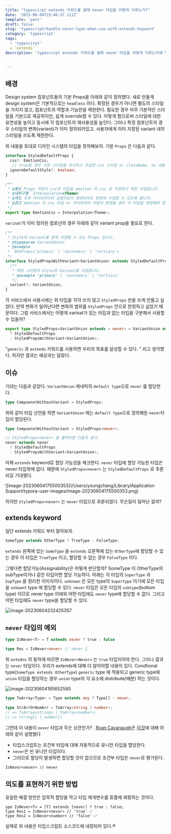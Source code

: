 ```yaml
---
title: "typescirpt extends 키워드를 쓸때 never 타입을 어떻게 다루는가?"
date: '2023-06-04T23:46:37.121Z'
template: 'post'
draft: false
slug: 'typescript/handle-never-type-when-use-with-extends-keyword'
category: 'typescript'
tags:
  - 'typescirpt'
  = 'extends'
description: 'typescirpt extends 키워드를 쓸때 never 타입을 어떻게 다루는지에 대한 내용을 설명합니다. extends '


---
```


## 배경

Design system  컴포넌트들의 기본 Props을 아래와 같이 정의했다. 새로 만들게 design system은 기본적으로는 `headless` 이다. 확정된 경우가 아니면 별도의 스타일을 가지지 않고, 컴포넌트의 역할과 기능만을 제한한다. 필요한 경우 아주 기본적인 스타일을 기본으로 제공하지만, 쉽게 override할 수 있다.  이렇게 함으로써 스타일에 대한 유연성을 높이고 동시에 각 컴포넌트의 재사용성을 높인다. 그러나 특정 컴포넌트의 경우 스타일의 변화(variant)가 이미 정의되어있고. 사용자에게 이미 지정된 variant 내의 스타일을 쓰도록 제한한다. 

위 내용을 토대로 디자인 시스템의 타입을 정의해보자. 기본 `Props` 은 다음과 같다. 

```ts
interface StyledDefaultProps {
  css?: EmotionCss;
   // true일 경우 기본 스타일을 무시하고 주입한 css 스타일 or className, tw 내용이 적용됩니다.
  ignoreDefaultStyle?: boolean;
}

/**
 * @용도 Props 지정시 css의 타입을 emotion 의 css 로 지정하기 위한 타입입니다.
 * @내부구현 `Interpolation<Theme>`
 * @의도 추후 라이브러리의 공용타입이 변경되어도 한번에 수정할 수 있도록 합니다.
 * @권고 emotion 의 css 타입 or 라이브러리 타입이 변경될 경우 이 타입을 변경해야 합니다.
 */
export type EmotionCss = Interpolation<Theme>;
```

`varinat`가 이미 정의된 컴포넌의 경우 아래와 같이 variant prop을 필요로 한다.   

```ts
/**
 * Style의 Variant를 함께 지정할 수 있는 Props 입니다.
 * @typeparam VariantUnion
 * @example
 *  BdsProps<'primary' | 'secondary' | 'tertiary'>
 */
interface StyledPropsWithVariant<VariantUnion> extends StyledDefaultProps {
  /**
   * 해당 스타일의 Style의 Variant를 지정합니다.
   * @example 'primary' | 'secondary' | 'tertiary'
   */
  variant?: VariantUnion;
}
```

각 서비스에서 사용시에는 위 타입을 각각 쓰지 않고 `StyledProps` 만을 쓰게 만들고 싶었다. 만약 변화가 일어난다면 변화의 범위를  `StyledProps` 안으로 한정하고 싶었기 때문이다. 그럼 서비스에서는 어떻게 varinat가 있는 타입과 없는 타입을 구분해서 사용할 수 있을까? 

```ts
export type StyledProps<VariantUnion extends = never> = VariantUnion extends never
  ? StyledDefaultProps
  : StyledPropsWithVariant<VariantUnion>;
```

"`generic` 과 `extends` 키워드를 사용하면 우리의 목표를 달성할 수 있다. " 라고 생각했다. 하지만 결과는 예상과는 달랐다. 

## 이슈 

기대는 다음과 같았다.  `VariantUnion` 제네릭의 `default type`으로 `never` 를 할당한다. 

```ts type CompoenntWithoutVariant = StyledProps;
type CompoenntWithoutVariant = StyledProps;

```

위와 같이 타입 선언을 하면 `VariantUnion`  에는 `default type`으로 정의해둔 `never`타입이 할당된다. 

```ts
type CompoenntWithoutVariant = StyledProps<never>;

// StyledProps<never> 을 풀어쓰면 다음과 같다. 
never extends never
  ? StyledDefaultProps
  : StyledPropsWithVariant<VariantUnion>;
```

이제 `extends` keyword로 할당 가능성을 체크한다. `never` 타입에 할당 가능한 타입은 never 타입밖에 없다. 때문에 `StyledProps<never>` 는 `StyledDefaultProps` 로 추론되길  기대했다. 

![image-20230604175500353](/Users/youngchang/Library/Application Support/typora-user-images/image-20230604175500353.png)

하지만 `StyledProps<never>` 는 `never` 타입으로 추론되었다. 무슨일이 일어난 걸까? 

## extends keyword 

일단 extends 키워드 부터 알아보자. 

```ts
SomeType extends OtherType ? TrueType : FalseType;
```

`extends` 왼쪽에 있는 `SomeType` 을 `extends` 오른쪽에 있는 `OtherType`에 할당할 수 있는 경우 이 타입은 `TrueType` 이고, 할당할 수 없는 경우 `FalseType` 이다. 

그렇다면 할당가능(Assignability)은 어떻게 판단할까? SomeType 이 OtherType의 subType이거나 같은 타입이면 할당 가능하다. 아래는 각 타입의 `SuperType` 과 `SupType` 을 정리한 이미지이다. `unknown` 은 모든 type의 `Supertype` 이기에 모든 타입을 `unkownt` type 에 할당할 수 있다. `never` 타입은 모든 타입의 `subtype`(bottom type) 이므로 never type 이에외 어떤 타입에도 `never` type에 할당할 수 없다. 그리고 어떤 타입에도 `never` type을 할당할 수 있다. 

![image-20230604232425357](https://i.imgur.com/Gp5Qge5.png)

## `never`  타입의 예외

```ts
type IsNever<T> = T extends never ? true : false

type Res = IsNever<never> // never 🧐
```

위 `extedns` 의 동작에 따르면 `IsNever<Never>` 는 `true` 타입이어야 한다. 그러나 결과는 `never` 타입이다. 우리가 extends에 대해 더 알아야할 내용이 있다.  Condtional type(`SomeType extends OtherType`) `generic` type 에 적용되고 generic type에 `union` 타입을 할당하는 경우 `union` type의 각 요소에 distribute(배분) 하는 것이다. 

![image-20230604185652580](https://i.imgur.com/0rJJS3L.png)

```ts
type ToArray<Type> = Type extends any ? Type[] : never;
 
type StrArrOrNumArr = ToArray<string | number>; 
// => ToArray<string> | ToArray<number>; 
// => string[] | number[]

```

그런데 이 내용이 `never` 타입과 무슨 상관인가? . [Ryan Cavanaugh](https://twitter.com/searyanc)은 [이것](https://github.com/microsoft/TypeScript/issues/23182#issuecomment-379094672)에 대해 아래와 같이 설명했다 

- 타입스크립트는 조건부 타입에 대해 자동적으로 유니언 타입을 할당한다.
- `never`은 빈 유니언 타입이다.
- 그러므로 할당이 발생하면 할당할 것이 없으므로 조건부 타입은 `never`로 평가된다.

```
IsNever<never> // never 
```

## 의도를 표현하기 위한 방법

유일한 해결 방안은 암묵적 할당을 막고 타입 매개변수를 튜플에 래핑하는 것이다.

```
ype IsNever<T> = [T] extends [never] ? true : false;
type Res1 = IsNever<never> // 'true' ✅
type Res2 = IsNever<number> // 'false' ✅
```

실제로 위 내용은 타입스크립트 소스코드에 내장되어 있다.®
